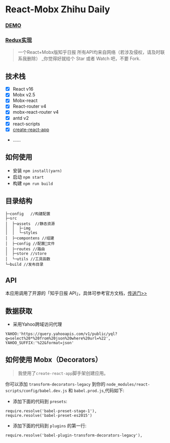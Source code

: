 # React-Mobx Zhihu Daily

### [DEMO](https://hancoson.github.io/react-mobx-demo/build/index.html)

### [Redux实现](https://github.com/Hancoson/react-redux-demo)
> 一个React+Mobx版知乎日报 所有API均来自网络（若涉及侵权，请及时联系我删除）
> _你觉得好就给个 Star 或者 Watch 吧，不要 Fork.

## 技术栈
- [x] React v16
- [x] Mobx v2.5
- [x] Mobx-react
- [x] React-router v4
- [x] mobx-react-router v4
- [x] antd v2
- [x] react-scripts
- [x] [create-react-app](https://github.com/facebookincubator/create-react-app)
- ……
 
## 如何使用
- 安装 `npm install(yarn)`
- 启动 `npm start`
- 构建 `npm run build`
 
## 目录结构
```$xslt
├─config   //构建配置
├─src
│  ├─assets  //静态资源
│  │  ├─img
│  │  └─styles
│  ├─compontens //组建
│  ├─config //配置文件
│  ├─routes //路由
│  ├─store //store
│  └─utils //工具函数
└─build //发布目录
```

## API
本应用调用了开源的「知乎日报 API」，具体可参考官方文档，[传送门>>](https://github.com/izzyleung/ZhihuDailyPurify/wiki/%E7%9F%A5%E4%B9%8E%E6%97%A5%E6%8A%A5-API-%E5%88%86%E6%9E%90)


## 数据获取
- 采用Yahoo跨域访问代理
```$xslt
YAHOO:'https://query.yahooapis.com/v1/public/yql?q=select%20*%20from%20json%20where%20url=%22',
YAHOO_SUFFIX:'%22&format=json'
```

## 如何使用 Mobx（Decorators）

> 我使用了`create-react-app`脚手架创建应用。

你可以添加 `transform-decorators-legacy` 到你的 `node_modules/react-scripts/config/babel.dev.js` 和 `babel.prod.js`,代码如下:

- 添加下面的代码到 `presets`:

```
require.resolve('babel-preset-stage-1'),
require.resolve('babel-preset-es2015')
```
- 添加下面的代码到 `plugins` 的第一行:
```
require.resolve('babel-plugin-transform-decorators-legacy'),
```